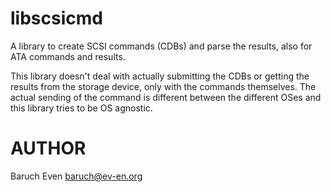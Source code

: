 libscsicmd
==========

A library to create SCSI commands (CDBs) and parse the results, also for ATA commands and results.

This library doesn't deal with actually submitting the CDBs or getting the results from the storage device, only with
the commands themselves. The actual sending of the command is different between the different OSes and this library
tries to be OS agnostic.

AUTHOR
======
Baruch Even <baruch@ev-en.org>
